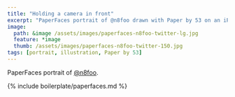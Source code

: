 ```yaml
---
title: "Holding a camera in front"
excerpt: "PaperFaces portrait of @n8foo drawn with Paper by 53 on an iPad."
image: 
  path: &image /assets/images/paperfaces-n8foo-twitter-lg.jpg 
  feature: *image
  thumb: /assets/images/paperfaces-n8foo-twitter-150.jpg
tags: [portrait, illustration, Paper by 53]
---
```


PaperFaces portrait of [@n8foo](http://twitter.com/n8foo).

{% include boilerplate/paperfaces.md %}